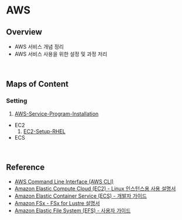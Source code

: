 # AWS
## Overview
- AWS 서비스 개념 정리
- AWS 서비스 사용을 위한 설정 및 과정 저리
<br>

## Maps of Content
### Setting
1. [AWS-Service-Program-Installation](./01-AWS-Service-Program-Installation.md)
- EC2
  1. [EC2-Setup-RHEL](./EC2/Setting/01-EC2-Setup-RHEL.md)
- ECS
<br>

## Reference
- [AWS Command Line Interface (AWS CLI)](https://docs.aws.amazon.com/ko_kr/cli/)
- [Amazon Elastic Compute Cloud (EC2) - Linux 인스턴스용 사용 설명서](https://docs.aws.amazon.com/ko_kr/AWSEC2/latest/UserGuide/concepts.html)
- [Amazon Elastic Container Service (ECS) - 개발자 가이드](https://docs.aws.amazon.com/ko_kr/AmazonECS/latest/developerguide/Welcome.html)
- [Amazon FSx - FSx for Lustre 설명서](https://docs.aws.amazon.com/ko_kr/fsx/latest/LustreGuide/what-is.html)
- [Amazon Elastic File System (EFS) - 사용자 가이드](https://docs.aws.amazon.com/ko_kr/efs/latest/ug/whatisefs.html)
<br>